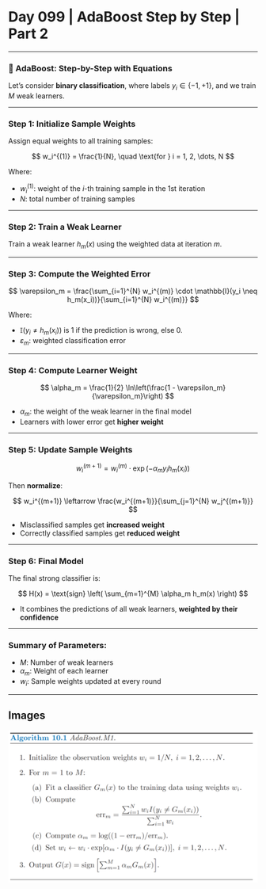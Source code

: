 # Day 099 | AdaBoost Step by Step | Part 2

---

### 🌟 AdaBoost: Step-by-Step with Equations

Let’s consider **binary classification**, where labels $y_i \in \{-1, +1\}$, and we train $M$ weak learners.

---

### Step 1: Initialize Sample Weights

Assign equal weights to all training samples:

$$
w_i^{(1)} = \frac{1}{N}, \quad \text{for } i = 1, 2, \dots, N
$$

Where:

* $w_i^{(1)}$: weight of the $i$-th training sample in the 1st iteration
* $N$: total number of training samples

---

### Step 2: Train a Weak Learner

Train a weak learner $h_m(x)$ using the weighted data at iteration $m$.

---

### Step 3: Compute the Weighted Error

$$
\varepsilon_m = \frac{\sum_{i=1}^{N} w_i^{(m)} \cdot \mathbb{I}(y_i \neq h_m(x_i))}{\sum_{i=1}^{N} w_i^{(m)}}
$$

Where:

* $\mathbb{I}(y_i \neq h_m(x_i))$ is 1 if the prediction is wrong, else 0.
* $\varepsilon_m$: weighted classification error

---

### Step 4: Compute Learner Weight

$$
\alpha_m = \frac{1}{2} \ln\left(\frac{1 - \varepsilon_m}{\varepsilon_m}\right)
$$

* $\alpha_m$: the weight of the weak learner in the final model
* Learners with lower error get **higher weight**

---

### Step 5: Update Sample Weights

$$
w_i^{(m+1)} = w_i^{(m)} \cdot \exp(-\alpha_m y_i h_m(x_i))
$$

Then **normalize**:

$$
w_i^{(m+1)} \leftarrow \frac{w_i^{(m+1)}}{\sum_{j=1}^{N} w_j^{(m+1)}}
$$

* Misclassified samples get **increased weight**
* Correctly classified samples get **reduced weight**

---

### Step 6: Final Model

The final strong classifier is:

$$
H(x) = \text{sign} \left( \sum_{m=1}^{M} \alpha_m h_m(x) \right)
$$

* It combines the predictions of all weak learners, **weighted by their confidence**

---

### Summary of Parameters:

* $M$: Number of weak learners
* $\alpha_m$: Weight of each learner
* $w_i$: Sample weights updated at every round

---


## Images
![image](assets/img.png)